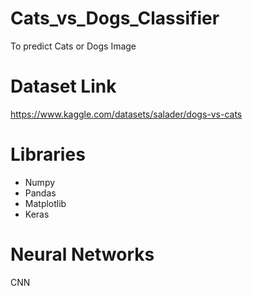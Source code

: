 # Cats_vs_Dogs_Classifier
To predict Cats or Dogs Image

# Dataset Link 
https://www.kaggle.com/datasets/salader/dogs-vs-cats

# Libraries
* Numpy
* Pandas
* Matplotlib
* Keras

 # Neural Networks
 CNN
 
